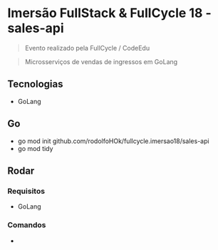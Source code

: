 # Imersão FullStack & FullCycle 18 - sales-api

> Evento realizado pela FullCycle / CodeEdu

> Microsserviços de vendas de ingressos em GoLang

## Tecnologias

- GoLang

## Go

- go mod init github.com/rodolfoHOk/fullcycle.imersao18/sales-api
- go mod tidy

## Rodar

### Requisitos

- GoLang

### Comandos

-
